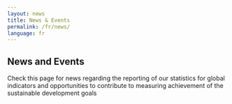 ```yaml
---
layout: news
title: News & Events
permalink: /fr/news/
language: fr
---
```


## News and Events
Check this page for news regarding the reporting of our statistics for global indicators and opportunities to contribute to measuring achievement of the sustainable development goals
